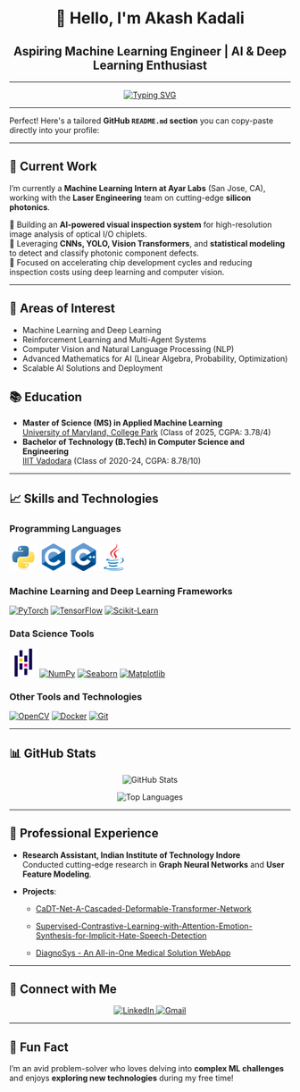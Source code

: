 <h1 align="center">👋 Hello, I'm Akash Kadali</h1>
<h2 align="center">Aspiring Machine Learning Engineer | AI & Deep Learning Enthusiast</h2>

---

<p align="center">
  <a href="https://github.com/Akash-Kadali">
    <img src="https://readme-typing-svg.demolab.com?font=Fira+Code&size=22&pause=1000&color=33A1FD&width=435&lines=Passionate+about+Machine+Learning+and+AI;Eager+to+Push+the+Boundaries+of+AI;Always+Learning+and+Building" alt="Typing SVG" />
  </a>
</p>

---

Perfect! Here's a tailored **GitHub `README.md` section** you can copy-paste directly into your profile:

---

## 🔭 Current Work

I’m currently a **Machine Learning Intern at Ayar Labs** (San Jose, CA), working with the **Laser Engineering** team on cutting-edge **silicon photonics**.

🚀 Building an **AI-powered visual inspection system** for high-resolution image analysis of optical I/O chiplets.  
🧠 Leveraging **CNNs, YOLO, Vision Transformers**, and **statistical modeling** to detect and classify photonic component defects.  
🔬 Focused on accelerating chip development cycles and reducing inspection costs using deep learning and computer vision.

---


## 🌱 Areas of Interest
- Machine Learning and Deep Learning
- Reinforcement Learning and Multi-Agent Systems
- Computer Vision and Natural Language Processing (NLP)
- Advanced Mathematics for AI (Linear Algebra, Probability, Optimization)
- Scalable AI Solutions and Deployment

## 📚 Education
- **Master of Science (MS) in Applied Machine Learning**  
  [University of Maryland, College Park](https://www.umd.edu)  (Class of 2025, CGPA: 3.78/4)
- **Bachelor of Technology (B.Tech) in Computer Science and Engineering**  
  [IIIT Vadodara](https://www.iiitvadodara.ac.in) (Class of 2020-24, CGPA: 8.78/10)

---

## 📈 Skills and Technologies

### **Programming Languages**
<p>
  <a href="https://www.python.org"><img src="https://raw.githubusercontent.com/devicons/devicon/master/icons/python/python-original.svg" alt="Python" width="50" height="50"/></a>
  <a href="https://www.cprogramming.com/"><img src="https://raw.githubusercontent.com/devicons/devicon/master/icons/c/c-original.svg" alt="C" width="50" height="50"/></a>
  <a href="https://www.w3schools.com/cpp/"><img src="https://raw.githubusercontent.com/devicons/devicon/master/icons/cplusplus/cplusplus-original.svg" alt="C++" width="50" height="50"/></a>
  <a href="https://www.java.com"><img src="https://raw.githubusercontent.com/devicons/devicon/master/icons/java/java-original.svg" alt="Java" width="50" height="50"/></a>
</p>

### **Machine Learning and Deep Learning Frameworks**
<p>
  <a href="https://pytorch.org"><img src="https://www.vectorlogo.zone/logos/pytorch/pytorch-icon.svg" alt="PyTorch" width="50" height="50"/></a>
  <a href="https://www.tensorflow.org"><img src="https://www.vectorlogo.zone/logos/tensorflow/tensorflow-icon.svg" alt="TensorFlow" width="50" height="50"/></a>
  <a href="https://scikit-learn.org"><img src="https://upload.wikimedia.org/wikipedia/commons/0/05/Scikit_learn_logo_small.svg" alt="Scikit-Learn" width="50" height="50"/></a>
</p>

### **Data Science Tools**
<p>
  <a href="https://pandas.pydata.org/"><img src="https://raw.githubusercontent.com/devicons/devicon/2ae2a900d2f041da66e950e4d48052658d850630/icons/pandas/pandas-original.svg" alt="Pandas" width="50" height="50"/></a>
  <a href="https://numpy.org/"><img src="https://upload.wikimedia.org/wikipedia/commons/3/31/NumPy_logo_2020.svg" alt="NumPy" width="50" height="50"/></a>
  <a href="https://seaborn.pydata.org/"><img src="https://seaborn.pydata.org/_images/logo-mark-lightbg.svg" alt="Seaborn" width="50" height="50"/></a>
  <a href="https://matplotlib.org/"><img src="https://upload.wikimedia.org/wikipedia/commons/8/84/Matplotlib_icon.svg" alt="Matplotlib" width="50" height="50"/></a>
</p>

### **Other Tools and Technologies**
<p>
  <a href="https://opencv.org/"><img src="https://www.vectorlogo.zone/logos/opencv/opencv-icon.svg" alt="OpenCV" width="50" height="50"/></a>
  <a href="https://www.docker.com/"><img src="https://www.vectorlogo.zone/logos/docker/docker-official.svg" alt="Docker" width="50" height="50"/></a>
  <a href="https://git-scm.com/"><img src="https://www.vectorlogo.zone/logos/git-scm/git-scm-icon.svg" alt="Git" width="50" height="50"/></a>
</p>

---

## 📊 GitHub Stats
<p align="center">
  <img src="https://github-readme-stats.vercel.app/api?username=akash-kadali&show_icons=true&hide_title=true&count_private=true&theme=radical" alt="GitHub Stats" />
</p>
<p align="center">
  <img src="https://github-readme-stats.vercel.app/api/top-langs/?username=akash-kadali&layout=compact&theme=radical" alt="Top Languages" />
</p>

---

## 💼 Professional Experience
- **Research Assistant, Indian Institute of Technology Indore**  
  Conducted cutting-edge research in **Graph Neural Networks** and **User Feature Modeling**.

- **Projects**:
  - [CaDT-Net-A-Cascaded-Deformable-Transformer-Network](https://github.com/Akash-Kadali/CaDT-Net-A-Cascaded-Deformable-Transformer-Network)
    
  - [Supervised-Contrastive-Learning-with-Attention-Emotion-Synthesis-for-Implicit-Hate-Speech-Detection](https://github.com/Akash-Kadali/Supervised-Contrastive-Learning-with-Attention-Emotion-Synthesis-for-Implicit-Hate-Speech-Detection)
    
  - [DiagnoSys - An All-in-One Medical Solution WebApp](https://github.com/Akash-Kadali/DiagnoSys)

---

## 🤝 Connect with Me
<p align="center"> <a href="https://linkedin.com/in/sri-akash-kadali" target="_blank"> <img src="https://img.icons8.com/fluent/48/000000/linkedin.png" alt="LinkedIn" width="40" height="40"/> </a> <a href="mailto:srikadaliakash@gmail.com" target="_blank"> <img src="https://img.icons8.com/fluent/48/000000/gmail.png" alt="Gmail" width="40" height="40"/> </a> </p>

---

## 🌟 Fun Fact
I’m an avid problem-solver who loves delving into **complex ML challenges** and enjoys **exploring new technologies** during my free time!
